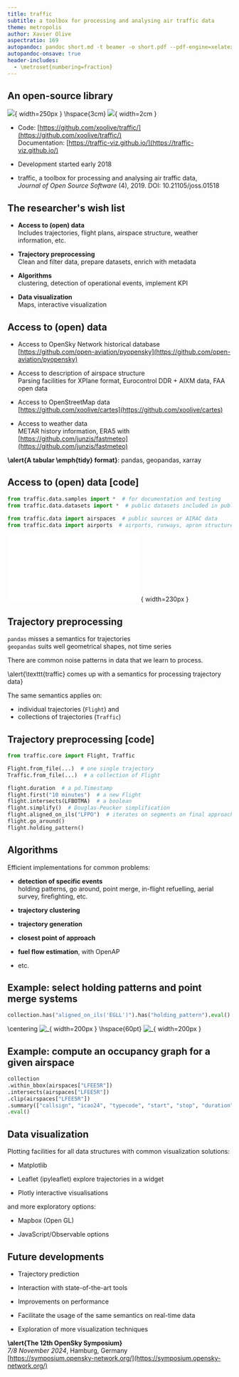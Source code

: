 ```yaml
---
title: traffic
subtitle: a toolbox for processing and analysing air traffic data
theme: metropolis
author: Xavier Olive
aspectratio: 169
autopandoc: pandoc short.md -t beamer -o short.pdf --pdf-engine=xelatex
autopandoc-onsave: true
header-includes:
  - \metroset{numbering=fraction}
---
```


## An open-source library

![](./img/traffic_screenshot.png){ width=250px } \hspace{3cm} ![](./img/qrcode.png){ width=2cm }

- Code: [https://github.com/xoolive/traffic/](https://github.com/xoolive/traffic/)  
  Documentation: [https://traffic-viz.github.io/](https://traffic-viz.github.io/)

- Development started early 2018

- traffic, a toolbox for processing and analysing air traffic data,  
  _Journal of Open Source Software_ (4), 2019. DOI: 10.21105/joss.01518

## The researcher's wish list

- **Access to (open) data**  
  Includes trajectories, flight plans, airspace structure, weather information, etc.

- **Trajectory preprocessing**  
  Clean and filter data, prepare datasets, enrich with metadata

- **Algorithms**  
  clustering, detection of operational events, implement KPI

- **Data visualization**  
  Maps, interactive visualization

## Access to (open) data

- Access to OpenSky Network historical database  
  [https://github.com/open-aviation/pyopensky](https://github.com/open-aviation/pyopensky)

- Access to description of airspace structure  
  Parsing facilities for XPlane format, Eurocontrol DDR + AIXM data, FAA open data

- Access to OpenStreetMap data  
  [https://github.com/xoolive/cartes](https://github.com/xoolive/cartes)

- Access to weather data  
  METAR history information, ERA5 with [https://github.com/junzis/fastmeteo](https://github.com/junzis/fastmeteo)

**\alert{A tabular \emph{tidy} format}**: pandas, geopandas, xarray

## Access to (open) data [code]

```python
from traffic.data.samples import *  # for documentation and testing
from traffic.data.datasets import *  # public datasets included in publications

from traffic.data import airspaces  # public sources or AIRAC data
from traffic.data import airports  # airports, runways, apron structure

```

![](img/lfpo_layout.pdf){ width=230px }

## Trajectory preprocessing

`pandas` misses a semantics for trajectories  
`geopandas` suits well geometrical shapes, not time series

There are common noise patterns in data that we learn to process.

\alert{\texttt{traffic} comes up with a semantics for processing trajectory data}

The same semantics applies on:

- individual trajectories (`Flight`) and
- collections of trajectories (`Traffic`)

## Trajectory preprocessing [code]

```python
from traffic.core import Flight, Traffic

Flight.from_file(...)  # one single trajectory
Traffic.from_file(...)  # a collection of Flight

flight.duration  # a pd.Timestamp
flight.first("10 minutes")  # a new Flight
flight.intersects(LFBOTMA)  # a boolean
flight.simplify()  # Douglas-Peucker simplification
flight.aligned_on_ils("LFPO")  # iterates on segments on final approach
flight.go_around()
flight.holding_pattern()

```

## Algorithms

Efficient implementations for common problems:

- **detection of specific events**  
  holding patterns, go around, point merge, in-flight refuelling, aerial survey, firefighting, etc.

- **trajectory clustering**

- **trajectory generation**

- **closest point of approach**

- **fuel flow estimation**, with OpenAP

- etc.

## Example: select holding patterns and point merge systems

```python
collection.has("aligned_on_ils('EGLL')").has("holding_pattern").eval()
```

\centering ![_](img/heathrow_holding.png){ width=200px } \hspace{60pt} ![_](img/london_pointmerge.png){ width=200px }

## Example: compute an occupancy graph for a given airspace

```python
collection
.within_bbox(airspaces["LFEE5R"])
.intersects(airspaces["LFEE5R"])
.clip(airspaces["LFEE5R"])
.summary(["callsign", "icao24", "typecode", "start", "stop", "duration"])
.eval()
```

## Data visualization

Plotting facilities for all data structures with common visualization solutions:

- Matplotlib

- Leaflet (ipyleaflet)
  explore trajectories in a widget

- Plotly
  interactive visualisations

and more exploratory options:

- Mapbox (Open GL)

- JavaScript/Observable options

## Future developments

- Trajectory prediction

- Interaction with state-of-the-art tools

- Improvements on performance

- Facilitate the usage of the same semantics on real-time data

- Exploration of more visualization techniques

**\alert{The 12th OpenSky Symposium}**  
_7/8 November 2024_, Hamburg, Germany  
[https://symposium.opensky-network.org/](https://symposium.opensky-network.org/)
